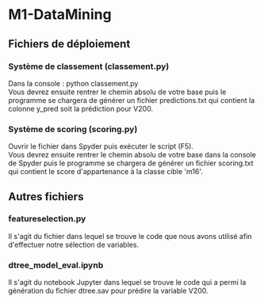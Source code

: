 # M1-DataMining

## Fichiers de déploiement
### Système de classement (classement.py)
Dans la console : python classement.py  
Vous devrez ensuite rentrer le chemin absolu de votre base puis le programme se chargera
de générer un fichier predictions.txt qui contient la colonne y_pred soit la prédiction pour V200.

### Système de scoring (scoring.py)
Ouvrir le fichier dans Spyder puis exécuter le script (F5).  
Vous devrez ensuite rentrer le chemin absolu de votre base dans la console de Spyder puis
le programme se chargera de générer un fichier scoring.txt qui contient le score
d'appartenance à la classe cible 'm16'.

## Autres fichiers
### featureselection.py
Il s'agit du fichier dans lequel se trouve le code que nous avons utilisé afin d'effectuer notre
sélection de variables.

### dtree_model_eval.ipynb
Il s'agit du notebook Jupyter dans lequel se trouve le code qui a permi
la génération du fichier dtree.sav pour prédire la variable V200.
